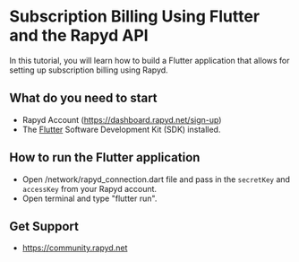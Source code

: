# Subscription Billing Using Flutter and the Rapyd API 
In this tutorial, you will learn how to build a Flutter application that allows for setting up subscription billing using Rapyd.

## What do you need to start
- Rapyd Account (https://dashboard.rapyd.net/sign-up)
- The [Flutter](https://docs.flutter.dev/get-started/install) Software Development Kit (SDK) installed.
## How to run the Flutter application
- Open /network/rapyd_connection.dart file and pass in the `secretKey` and `accessKey` from your Rapyd account.
- Open terminal and type "flutter run".
## Get Support 
- https://community.rapyd.net 
